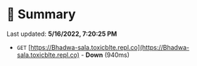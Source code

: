 # 📖 Summary
Last updated: **5/16/2022, 7:20:25 PM**

- `GET` [https://Bhadwa-sala.toxicblte.repl.co](https://Bhadwa-sala.toxicblte.repl.co) - **Down** (940ms)
